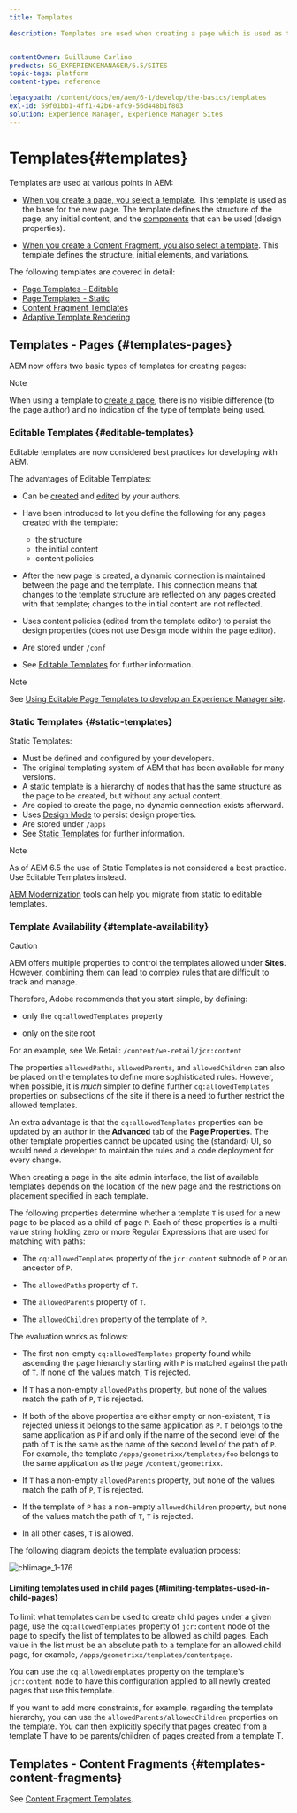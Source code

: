 ```yaml
---
title: Templates

description: Templates are used when creating a page which is used as the base for the new page.


contentOwner: Guillaume Carlino
products: SG_EXPERIENCEMANAGER/6.5/SITES
topic-tags: platform
content-type: reference

legacypath: /content/docs/en/aem/6-1/develop/the-basics/templates
exl-id: 59f01bb1-4ff1-42b6-afc9-56d448b1f803
solution: Experience Manager, Experience Manager Sites
---
```

# Templates{#templates}

Templates are used at various points in AEM:

* [When you create a page, you select a template](#templates-pages). This template is used as the base for the new page. The template defines the structure of the page, any initial content, and the [components](/help/sites-authoring/default-components.md) that can be used (design properties).

* [When you create a Content Fragment, you also select a template](#templates-content-fragments). This template defines the structure, initial elements, and variations.

The following templates are covered in detail:

* [Page Templates - Editable](/help/sites-developing/page-templates-editable.md)
* [Page Templates - Static](/help/sites-developing/page-templates-static.md)
* [Content Fragment Templates](/help/sites-developing/content-fragment-templates.md)
* [Adaptive Template Rendering](/help/sites-developing/templates-adaptive-rendering.md)

## Templates - Pages {#templates-pages}

AEM now offers two basic types of templates for creating pages:

>[!NOTE]
>
>When using a template to [create a page](/help/sites-authoring/managing-pages.md#creating-a-new-page), there is no visible difference (to the page author) and no indication of the type of template being used.

### Editable Templates {#editable-templates}

Editable templates are now considered best practices for developing with AEM.

The advantages of Editable Templates:

* Can be [created](/help/sites-authoring/templates.md#creating-a-new-template-template-author) and [edited](/help/sites-authoring/templates.md#editing-a-template-structure-template-author) by your authors.

* Have been introduced to let you define the following for any pages created with the template:

    * the structure
    * the initial content
    * content policies

* After the new page is created, a dynamic connection is maintained between the page and the template. This connection means that changes to the template structure are reflected on any pages created with that template; changes to the initial content are not reflected.
* Uses content policies (edited from the template editor) to persist the design properties (does not use Design mode within the page editor).
* Are stored under `/conf`
* See [Editable Templates](/help/sites-developing/page-templates-editable.md) for further information.

>[!NOTE]
>
>See [Using Editable Page Templates to develop an Experience Manager site](https://experienceleague.adobe.com/docs/experience-manager-learn/sites/page-authoring/template-editor-feature-video-use.html).

### Static Templates {#static-templates}

Static Templates:

* Must be defined and configured by your developers.
* The original templating system of AEM that has been available for many versions.
* A static template is a hierarchy of nodes that has the same structure as the page to be created, but without any actual content.
* Are copied to create the page, no dynamic connection exists afterward.
* Uses [Design Mode](/help/sites-authoring/default-components-designmode.md) to persist design properties.
* Are stored under `/apps`
* See [Static Templates](/help/sites-developing/page-templates-static.md) for further information.

>[!NOTE]
>
>As of AEM 6.5 the use of Static Templates is not considered a best practice. Use Editable Templates instead.
>
>[AEM Modernization](modernization-tools.md) tools can help you migrate from static to editable templates.

### Template Availability {#template-availability}

>[!CAUTION]
>
>AEM offers multiple properties to control the templates allowed under **Sites**. However, combining them can lead to complex rules that are difficult to track and manage.
>
>Therefore, Adobe recommends that you start simple, by defining:
>
>* only the `cq:allowedTemplates` property
>
>* only on the site root
>
>For an example, see We.Retail: `/content/we-retail/jcr:content`
>
>The properties `allowedPaths`, `allowedParents`, and `allowedChildren` can also be placed on the templates to define more sophisticated rules. However, when possible, it is *much* simpler to define further `cq:allowedTemplates` properties on subsections of the site if there is a need to further restrict the allowed templates.
>
>An extra advantage is that the `cq:allowedTemplates` properties can be updated by an author in the **Advanced** tab of the **Page Properties**. The other template properties cannot be updated using the (standard) UI, so would need a developer to maintain the rules and a code deployment for every change.

When creating a page in the site admin interface, the list of available templates depends on the location of the new page and the restrictions on placement specified in each template.

The following properties determine whether a template `T` is used for a new page to be placed as a child of page `P`. Each of these properties is a multi-value string holding zero or more Regular Expressions that are used for matching with paths:

* The `cq:allowedTemplates` property of the `jcr:content` subnode of `P` or an ancestor of `P`.

* The `allowedPaths` property of `T`.

* The `allowedParents` property of `T`.

* The `allowedChildren` property of the template of `P`.

The evaluation works as follows:

* The first non-empty `cq:allowedTemplates` property found while ascending the page hierarchy starting with `P` is matched against the path of `T`. If none of the values match, `T` is rejected.

* If `T` has a non-empty `allowedPaths` property, but none of the values match the path of `P`, `T` is rejected.

* If both of the above properties are either empty or non-existent, `T` is rejected unless it belongs to the same application as `P`. `T` belongs to the same application as `P` if and only if the name of the second level of the path of `T` is the same as the name of the second level of the path of `P`. For example, the template `/apps/geometrixx/templates/foo` belongs to the same application as the page `/content/geometrixx`.

* If `T` has a non-empty `allowedParents` property, but none of the values match the path of `P`, `T` is rejected.

* If the template of `P` has a non-empty `allowedChildren` property, but none of the values match the path of `T`, `T` is rejected.

* In all other cases, `T` is allowed.

The following diagram depicts the template evaluation process:

![chlimage_1-176](assets/chlimage_1-176.png)

#### Limiting templates used in child pages {#limiting-templates-used-in-child-pages}

To limit what templates can be used to create child pages under a given page, use the `cq:allowedTemplates` property of `jcr:content` node of the page to specify the list of templates to be allowed as child pages. Each value in the list must be an absolute path to a template for an allowed child page, for example, `/apps/geometrixx/templates/contentpage`.

You can use the `cq:allowedTemplates` property on the template's  `jcr:content` node to have this configuration applied to all newly created pages that use this template.

If you want to add more constraints, for example, regarding the template hierarchy, you can use the `allowedParents/allowedChildren` properties on the template. You can then explicitly specify that pages created from a template T have to be parents/children of pages created from a template T.

## Templates - Content Fragments {#templates-content-fragments}

See [Content Fragment Templates](/help/sites-developing/content-fragment-templates.md).
